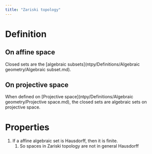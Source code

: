 ```yaml
---
title: "Zariski topology"
---
```


# Definition
## On affine space
Closed sets are the [algebraic subsets](ntpy/Definitions/Algebraic geometry/Algebraic subset.md).
## On projective space
When defined on [Projective space](ntpy/Definitions/Algebraic geometry/Projective space.md), the closed sets are algebraic sets on projective space.

# Properties
1. If a affine algebraic set is Hausdorff, then it is finite.
	1. So spaces in Zariski topology are not in general Hausdorff
